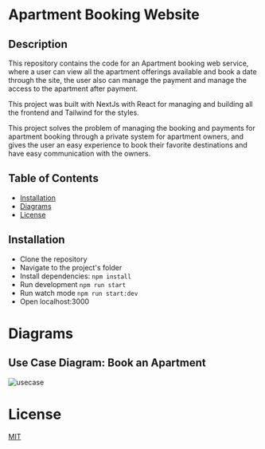 # Apartment Booking Website

## Description

This repository contains the code for an Apartment booking web service, where a user can view all the apartment offerings available and book a date through the site, the user also can manage the payment and manage the access to the apartment after payment.

This project was built with NextJs with React for managing and building all the frontend and Tailwind for the styles.

This project solves the problem of managing the booking and payments for apartment booking through a private system for apartment owners, and gives the user an easy experience to book their favorite destinations and have easy communication with the owners.

## Table of Contents

- [Installation](#installation)
- [Diagrams](#diagrams)
- [License](#license)

## Installation
- Clone the repository
- Navigate to the project's folder
- Install dependencies: ```npm install```
-  Run development ```npm run start```
-  Run watch mode ```npm run start:dev```
- Open localhost:3000


# Diagrams
## Use Case Diagram: Book an Apartment

![usecase](https://github.com/biccsdev/apartmentRenting/assets/86041666/42e09cf2-098a-484e-ac28-d707ddebb307)


# License


[MIT](https://mit-license.org/)
